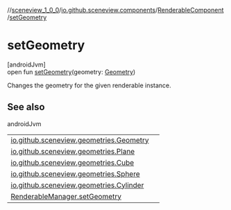 //[sceneview_1_0_0](../../../index.md)/[io.github.sceneview.components](../index.md)/[RenderableComponent](index.md)/[setGeometry](set-geometry.md)

# setGeometry

[androidJvm]\
open fun [setGeometry](set-geometry.md)(geometry: [Geometry](../../io.github.sceneview.geometries/-geometry/index.md))

Changes the geometry for the given renderable instance.

## See also

androidJvm

| | |
|---|---|
| [io.github.sceneview.geometries.Geometry](../../io.github.sceneview.geometries/-geometry/index.md) |  |
| [io.github.sceneview.geometries.Plane](../../io.github.sceneview.geometries/-plane/index.md) |  |
| [io.github.sceneview.geometries.Cube](../../io.github.sceneview.geometries/-cube/index.md) |  |
| [io.github.sceneview.geometries.Sphere](../../io.github.sceneview.geometries/-sphere/index.md) |  |
| [io.github.sceneview.geometries.Cylinder](../../io.github.sceneview.geometries/-cylinder/index.md) |  |
| [RenderableManager.setGeometry](../../io.github.sceneview.managers/set-geometry.md) |  |
